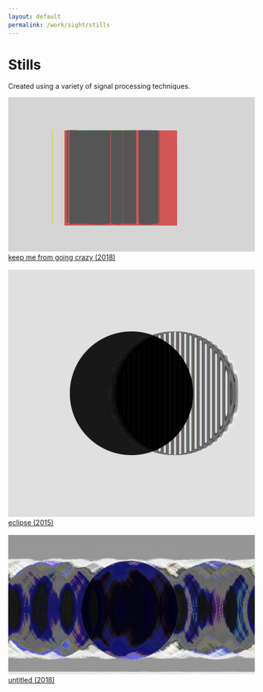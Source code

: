 ```yaml
---
layout: default
permalink: /work/sight/stills
---
```

# Stills

Created using a variety of signal processing techniques.

<!-- _tank_ (2015)

_eclipse_ (2015)

_keep me from going crazy_ (2018) -->

<d1>
  <a href="../../images/work/stills/keepMeFromGoingCrazy.png">
    <img src="../../images/work/stills/keepMeFromGoingCrazy.png">
    <figcaption>keep me from going crazy (2018)</figcaption>
  </a>
  </br>
</d1>

<d1>
  <a href="../../images/work/stills/eclipse.jpg">
    <img src="../../images/work/stills/eclipse.jpg">
    <figcaption>eclipse (2015)</figcaption>
  </a>
  </br>
</d1>

<d1>
  <a href="../../images/work/stills/circle.jpg">
    <img src="../../images/work/stills/circle.jpg">
    <figcaption>untitled (2018)</figcaption>
  </a>
  </br>
</d1>
